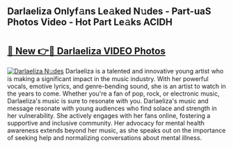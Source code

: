 ## Darlaeliza Onlyf𝚊ns Le𝚊ked N𝚞des - Part-uaS Photos Video - Hot Part Le𝚊ks AClDH

# <h2><a href="http://ac25910.deff.icu/?id=Darlaeliza">🔗 New 👉🔴 Darlaeliza VIDEO Photos</a></h2>

[![Darlaeliza N𝚞des](https://i.imgur.com/rIISA9y.gif)](http://ac25910.deff.icu/?id=Darlaeliza)
Darlaeliza is a talented and innovative young artist who is making a significant impact in the music industry. With her powerful vocals, emotive lyrics, and genre-bending sound, she is an artist to watch in the years to come. Whether you're a fan of pop, rock, or electronic music, Darlaeliza's music is sure to resonate with you. Darlaeliza's music and message resonate with young audiences who find solace and strength in her vulnerability. She actively engages with her fans online, fostering a supportive and inclusive community. Her advocacy for mental health awareness extends beyond her music, as she speaks out on the importance of seeking help and normalizing conversations about mental illness.
